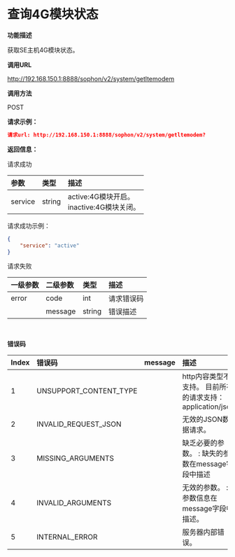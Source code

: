 # 查询4G模块状态 #

**功能描述**

获取SE主机4G模块状态。

**调用URL**

http://192.168.150.1:8888/sophon/v2/system/getltemodem

**调用方法**

POST

**请求示例：**

```json
请求url: http://192.168.150.1:8888/sophon/v2/system/getltemodem?
```

**返回信息：**

请求成功

| 参数    | 类型   | 描述                                           |
| :------ | :----- | :--------------------------------------------- |
| service | string | active:4G模块开启。<br />inactive:4G模块关闭。 |

请求成功示例：

```json
{
    "service": "active"
}
```

请求失败

| 一级参数 | 二级参数 | 类型   | 描述       |
| :------- | :------- | :----- | :--------- |
| error    | code     | int    | 请求错误码 |
|          | message  | string | 错误描述   |

​    

**错误码**

| Index | 错误码                 | message | 描述                                                      |
| :---- | :--------------------- | :------ | :-------------------------------------------------------- |
| 1     | UNSUPPORT_CONTENT_TYPE |         | http内容类型不支持。 目前所有的请求支持：application/json |
| 2     | INVALID_REQUEST_JSON   |         | 无效的JSON数据请求。                                      |
| 3     | MISSING_ARGUMENTS      |         | 缺乏必要的参数。 : 缺失的参数在message字段中描述          |
| 4     | INVALID_ARGUMENTS      |         | 无效的参数。 : 参数信息在message字段中描述。              |
| 5     | INTERNAL_ERROR         |         | 服务器内部错误。                                          |
